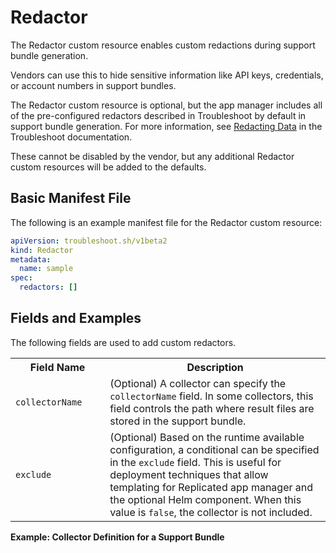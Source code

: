 # Redactor

The Redactor custom resource enables custom redactions during support bundle generation.

Vendors can use this to hide sensitive information like API keys, credentials, or account numbers in support bundles.

The Redactor custom resource is optional, but the app manager includes all of the pre-configured redactors described in Troubleshoot by default in support bundle generation. For more information, see [Redacting Data](https://troubleshoot.sh/docs/redact/) in the Troubleshoot documentation.

These cannot be disabled by the vendor, but any additional Redactor custom resources will be added to the defaults.

## Basic Manifest File

The following is an example manifest file for the Redactor custom resource:

```yaml
apiVersion: troubleshoot.sh/v1beta2
kind: Redactor
metadata:
  name: sample
spec:
  redactors: []
```

## Fields and Examples

The following fields are used to add custom redactors.

<table>
  <tr>
    <th width="30%">Field Name</th>
    <th width="70%">Description</th>
  </tr>
  <tr>
    <td><code>collectorName</code></td>
    <td>(Optional) A collector can specify the <code>collectorName</code> field. In some collectors, this field controls the path where result files are stored in the support bundle.</td>
  </tr>
  <tr>
    <td><code>exclude</code></td>
    <td>(Optional) Based on the runtime available configuration, a conditional can be specified in the <code>exclude</code> field. This is useful for deployment techniques that allow templating for Replicated app manager and the optional Helm component. When this value is <code>false</code>, the collector is not included.</td>
  </tr>
</table>

**Example: Collector Definition for a Support Bundle**
